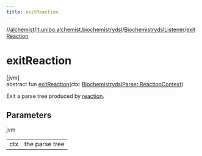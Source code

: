 ```yaml
---
title: exitReaction
---
```

//[alchemist](../../../index.html)/[it.unibo.alchemist.biochemistrydsl](../index.html)/[BiochemistrydslListener](index.html)/[exitReaction](exit-reaction.html)



# exitReaction



[jvm]\
abstract fun [exitReaction](exit-reaction.html)(ctx: [BiochemistrydslParser.ReactionContext](../-biochemistrydsl-parser/-reaction-context/index.html))



Exit a parse tree produced by [reaction](../-biochemistrydsl-parser/reaction.html).



## Parameters


jvm

| | |
|---|---|
| ctx | the parse tree |




